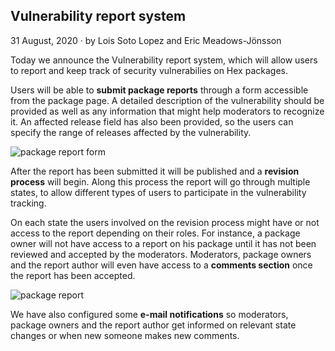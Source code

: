 ## Vulnerability report system

<div class="subtitle"><time datetime="2020-08-31T00:00:00Z">31 August, 2020</time> · by Lois Soto Lopez and Eric Meadows-Jönsson</div>

Today we announce the Vulnerability report system, which will allow users to report and keep track of security vulnerabilies on Hex packages.

Users will be able to **submit package reports** through a form accessible from the package page. A detailed description of the vulnerability should be provided as well as any information that might help moderators to recognize it. An affected release field has also been provided, so the users can specify the range of releases affected by the vulnerability.

![package report form](/images/blog/write-report.png)

After the report has been submitted it will be published and a **revision process** will begin. Along this process the report will go through multiple states, to allow different types of users to participate in the vulnerability tracking.

On each state the users involved on the revision process might have or not access to the report depending on their roles. For instance, a package owner will not have access to a report on his package until it has not been reviewed and accepted by the moderators. Moderators, package owners and the report author will even have access to a **comments section** once the report has been accepted.

![package report](/images/blog/show-report.png)

We have also configured some **e-mail notifications** so moderators, package owners and the report author get informed on relevant state changes or when new someone makes new comments.
